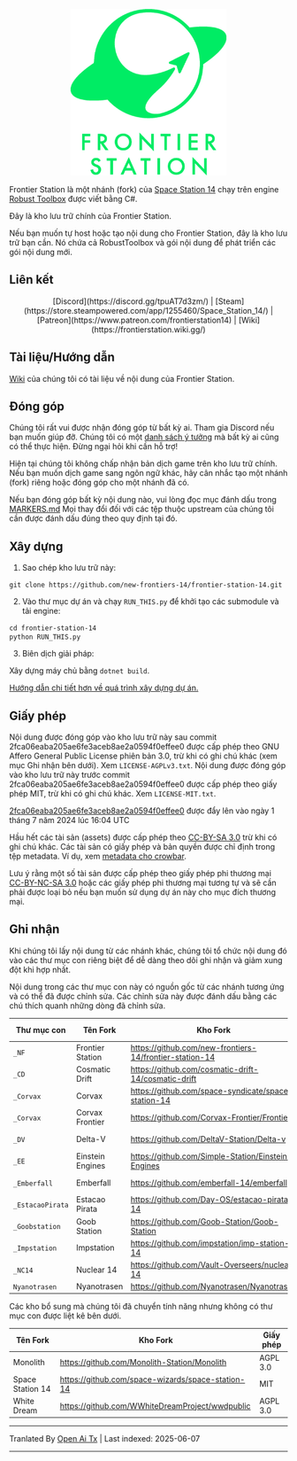 <div class="header" align="center">
<img alt="Frontier Station" height="300" src="https://github.com/new-frontiers-14/frontier-station-14/blob/master/Resources/Textures/_NF/Logo/logo.png?raw=true" />
</div>

Frontier Station là một nhánh (fork) của [Space Station 14](https://github.com/space-wizards/space-station-14) chạy trên engine [Robust Toolbox](https://github.com/space-wizards/RobustToolbox) được viết bằng C#.

Đây là kho lưu trữ chính của Frontier Station.

Nếu bạn muốn tự host hoặc tạo nội dung cho Frontier Station, đây là kho lưu trữ bạn cần. Nó chứa cả RobustToolbox và gói nội dung để phát triển các gói nội dung mới.

## Liên kết

<div class="header" align="center">  
[Discord](https://discord.gg/tpuAT7d3zm/) | [Steam](https://store.steampowered.com/app/1255460/Space_Station_14/) | [Patreon](https://www.patreon.com/frontierstation14) | [Wiki](https://frontierstation.wiki.gg/)
</div>

## Tài liệu/Hướng dẫn

[Wiki](https://frontierstation.wiki.gg/) của chúng tôi có tài liệu về nội dung của Frontier Station.

## Đóng góp

Chúng tôi rất vui được nhận đóng góp từ bất kỳ ai. Tham gia Discord nếu bạn muốn giúp đỡ. Chúng tôi có một [danh sách ý tưởng](https://discord.com/channels/1123826877245694004/1127017858833068114) mà bất kỳ ai cũng có thể thực hiện. Đừng ngại hỏi khi cần hỗ trợ!

Hiện tại chúng tôi không chấp nhận bản dịch game trên kho lưu trữ chính. Nếu bạn muốn dịch game sang ngôn ngữ khác, hãy cân nhắc tạo một nhánh (fork) riêng hoặc đóng góp cho một nhánh đã có.

Nếu bạn đóng góp bất kỳ nội dung nào, vui lòng đọc mục đánh dấu trong [MARKERS.md](https://github.com/new-frontiers-14/frontier-station-14/blob/master/MARKERS.md)
Mọi thay đổi đối với các tệp thuộc upstream của chúng tôi cần được đánh dấu đúng theo quy định tại đó.

## Xây dựng

1. Sao chép kho lưu trữ này:
```shell
git clone https://github.com/new-frontiers-14/frontier-station-14.git
```
2. Vào thư mục dự án và chạy `RUN_THIS.py` để khởi tạo các submodule và tải engine:
```shell
cd frontier-station-14
python RUN_THIS.py
```
3. Biên dịch giải pháp:  

Xây dựng máy chủ bằng `dotnet build`.

[Hướng dẫn chi tiết hơn về quá trình xây dựng dự án.](https://docs.spacestation14.com/en/general-development/setup.html)

## Giấy phép

Nội dung được đóng góp vào kho lưu trữ này sau commit 2fca06eaba205ae6fe3aceb8ae2a0594f0effee0 được cấp phép theo GNU Affero General Public License phiên bản 3.0, trừ khi có ghi chú khác (xem mục Ghi nhận bên dưới). Xem `LICENSE-AGPLv3.txt`.
Nội dung được đóng góp vào kho lưu trữ này trước commit 2fca06eaba205ae6fe3aceb8ae2a0594f0effee0 được cấp phép theo giấy phép MIT, trừ khi có ghi chú khác. Xem `LICENSE-MIT.txt`.

[2fca06eaba205ae6fe3aceb8ae2a0594f0effee0](https://github.com/new-frontiers-14/frontier-station-14/commit/2fca06eaba205ae6fe3aceb8ae2a0594f0effee0) được đẩy lên vào ngày 1 tháng 7 năm 2024 lúc 16:04 UTC

Hầu hết các tài sản (assets) được cấp phép theo [CC-BY-SA 3.0](https://creativecommons.org/licenses/by-sa/3.0/) trừ khi có ghi chú khác. Các tài sản có giấy phép và bản quyền được chỉ định trong tệp metadata. Ví dụ, xem [metadata cho crowbar](https://raw.githubusercontent.com/new-frontiers-14/frontier-station-14/master/Resources/Textures/Objects/Tools/crowbar.rsi/meta.json).  

Lưu ý rằng một số tài sản được cấp phép theo giấy phép phi thương mại [CC-BY-NC-SA 3.0](https://creativecommons.org/licenses/by-nc-sa/3.0/) hoặc các giấy phép phi thương mại tương tự và sẽ cần phải được loại bỏ nếu bạn muốn sử dụng dự án này cho mục đích thương mại.

## Ghi nhận

Khi chúng tôi lấy nội dung từ các nhánh khác, chúng tôi tổ chức nội dung đó vào các thư mục con riêng biệt để dễ dàng theo dõi ghi nhận và giảm xung đột khi hợp nhất.

Nội dung trong các thư mục con này có nguồn gốc từ các nhánh tương ứng và có thể đã được chỉnh sửa. Các chỉnh sửa này được đánh dấu bằng các chú thích quanh những dòng đã chỉnh sửa.

| Thư mục con | Tên Fork | Kho Fork | Giấy phép |
|--------------|-----------|-----------------|---------|
| `_NF` | Frontier Station | https://github.com/new-frontiers-14/frontier-station-14 | AGPL 3.0 |
| `_CD` | Cosmatic Drift | https://github.com/cosmatic-drift-14/cosmatic-drift | MIT |
| `_Corvax` | Corvax | https://github.com/space-syndicate/space-station-14 | MIT |
| `_Corvax` | Corvax Frontier | https://github.com/Corvax-Frontier/Frontier | AGPL 3.0 |
| `_DV` | Delta-V | https://github.com/DeltaV-Station/Delta-v | AGPL 3.0 |
| `_EE` | Einstein Engines | https://github.com/Simple-Station/Einstein-Engines | AGPL 3.0 |
| `_Emberfall` | Emberfall | https://github.com/emberfall-14/emberfall | MPL 2.0 |
| `_EstacaoPirata` | Estacao Pirata | https://github.com/Day-OS/estacao-pirata-14 | AGPL 3.0 |
| `_Goobstation` | Goob Station | https://github.com/Goob-Station/Goob-Station | AGPL 3.0 |
| `_Impstation` | Impstation | https://github.com/impstation/imp-station-14 | AGPL 3.0 |
| `_NC14` | Nuclear 14 | https://github.com/Vault-Overseers/nuclear-14 | AGPL 3.0 |
| `Nyanotrasen` | Nyanotrasen | https://github.com/Nyanotrasen/Nyanotrasen | MIT |

Các kho bổ sung mà chúng tôi đã chuyển tính năng nhưng không có thư mục con được liệt kê bên dưới.

| Tên Fork | Kho Fork | Giấy phép |
|-----------|-----------------|---------|
| Monolith | https://github.com/Monolith-Station/Monolith | AGPL 3.0 |
| Space Station 14 | https://github.com/space-wizards/space-station-14 | MIT |
| White Dream | https://github.com/WWhiteDreamProject/wwdpublic | AGPL 3.0 |


---


Tranlated By [Open Ai Tx](https://github.com/OpenAiTx/OpenAiTx) | Last indexed: 2025-06-07


---